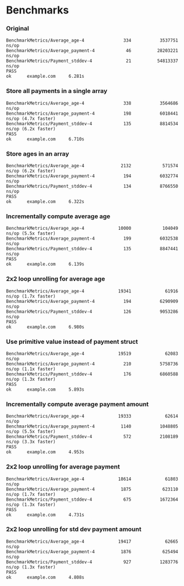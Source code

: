 # Benchmarks

### Original
```
BenchmarkMetrics/Average_age-4               334           3537751 ns/op
BenchmarkMetrics/Average_payment-4            46          28203221 ns/op
BenchmarkMetrics/Payment_stddev-4             21          54813337 ns/op
PASS
ok      example.com     6.281s
```

### Store all payments in a single array
```
BenchmarkMetrics/Average_age-4               338           3564686 ns/op
BenchmarkMetrics/Average_payment-4           198           6018441 ns/op (4.7x faster)
BenchmarkMetrics/Payment_stddev-4            135           8814534 ns/op (6.2x faster)
PASS
ok      example.com     6.710s
```

### Store ages in an array
```
BenchmarkMetrics/Average_age-4              2132            571574 ns/op (6.2x faster)
BenchmarkMetrics/Average_payment-4           194           6032774 ns/op
BenchmarkMetrics/Payment_stddev-4            134           8766550 ns/op
PASS
ok      example.com     6.322s
```

### Incrementally compute average age
```
BenchmarkMetrics/Average_age-4             10000            104049 ns/op (5.5x faster)
BenchmarkMetrics/Average_payment-4           199           6032538 ns/op
BenchmarkMetrics/Payment_stddev-4            135           8847441 ns/op
PASS
ok      example.com     6.139s
```

### 2x2 loop unrolling for average age
```
BenchmarkMetrics/Average_age-4             19341             61916 ns/op (1.7x faster)
BenchmarkMetrics/Average_payment-4           194           6290909 ns/op
BenchmarkMetrics/Payment_stddev-4            126           9053286 ns/op
PASS
ok      example.com     6.980s
```

### Use primitive value instead of payment struct
```
BenchmarkMetrics/Average_age-4             19519             62083 ns/op
BenchmarkMetrics/Average_payment-4           210           5758736 ns/op (1.1x faster)
BenchmarkMetrics/Payment_stddev-4            176           6860588 ns/op (1.3x faster)
PASS
ok      example.com     5.893s
```

### Incrementally compute average payment amount
```
BenchmarkMetrics/Average_age-4             19333             62614 ns/op
BenchmarkMetrics/Average_payment-4          1140           1048805 ns/op (5.5x faster)
BenchmarkMetrics/Payment_stddev-4            572           2108189 ns/op (3.3x faster)
PASS
ok      example.com     4.953s
```

### 2x2 loop unrolling for average payment
```
BenchmarkMetrics/Average_age-4             18614             61803 ns/op
BenchmarkMetrics/Average_payment-4          1875            623110 ns/op (1.7x faster)
BenchmarkMetrics/Payment_stddev-4            675           1672364 ns/op (1.3x faster)
PASS
ok      example.com     4.731s
```

### 2x2 loop unrolling for std dev payment amount
```
BenchmarkMetrics/Average_age-4             19417             62665 ns/op
BenchmarkMetrics/Average_payment-4          1876            625494 ns/op
BenchmarkMetrics/Payment_stddev-4            927           1283776 ns/op (1.3x faster)
PASS
ok      example.com     4.808s
```
